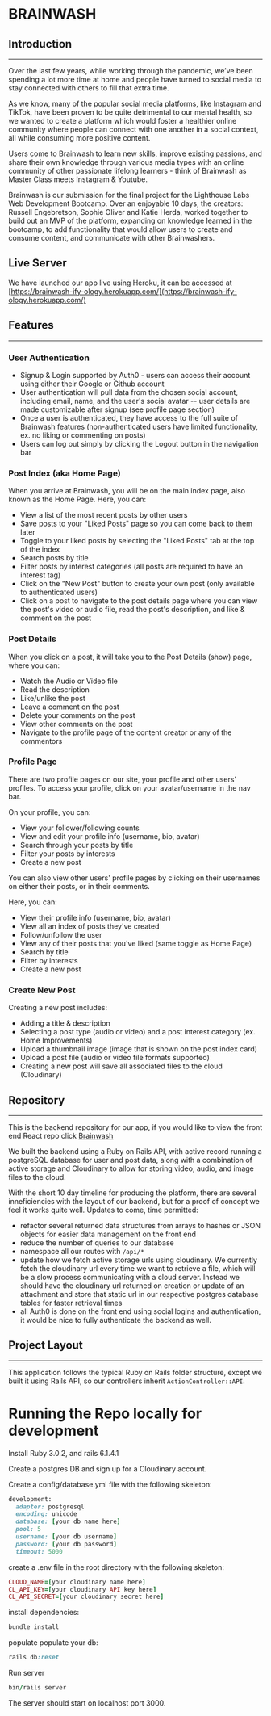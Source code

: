 # BRAINWASH

## Introduction
---
Over the last few years, while working through the pandemic, we’ve been spending a lot more time at home and people have turned to social media to stay connected with others to fill that extra time.

As we know, many of the popular social media platforms, like Instagram and TikTok, have been proven to be quite detrimental to our mental health, so we wanted to create a platform which would foster a healthier online community where people can connect with one another in a social context, all while consuming more positive content.

Users come to Brainwash to learn new skills, improve existing passions, and share their own knowledge through various media types with an online community of other passionate lifelong learners - think of Brainwash as Master Class meets Instagram & Youtube.

Brainwash is our submission for the final project for the Lighthouse Labs Web Development Bootcamp. Over an enjoyable 10 days, the creators: Russell Engebretson, Sophie Oliver and Katie Herda, worked together to build out an MVP of the platform, expanding on knowledge learned in the bootcamp, to add functionality that would allow users to create and consume content, and communicate with other Brainwashers.

## Live Server
We have launched our app live using Heroku, it can be accessed at [https://brainwash-ify-ology.herokuapp.com/](https://brainwash-ify-ology.herokuapp.com/)

## Features
---
### User Authentication
- Signup & Login supported by Auth0 - users can access their account using either their Google or Github account
- User authentication will pull data from the chosen social account, including email, name, and the user's social avatar -- user details are made customizable after signup (see profile page section)
- Once a user is authenticated, they have access to the full suite of Brainwash features (non-authenticated users have limited functionality, ex. no liking or commenting on posts)
- Users can log out simply by clicking the Logout button in the navigation bar

### Post Index (aka Home Page)
When you arrive at Brainwash, you will be on the main index page, also known as the Home Page. Here, you can:

- View a list of the most recent posts by other users
- Save posts to your "Liked Posts" page so you can come back to them later
- Toggle to your liked posts by selecting the "Liked Posts" tab at the top of the index
- Search posts by title
- Filter posts by interest categories (all posts are required to have an interest tag)
- Click on the "New Post" button to create your own post (only available to authenticated users)
- Click on a post to navigate to the post details page where you can view the post's video or audio file, read the post's description, and like & comment on the post

### Post Details
When you click on a post, it will take you to the Post Details (show) page, where you can:

- Watch the Audio or Video file
- Read the description
- Like/unlike the post
- Leave a comment on the post
- Delete your comments on the post
- View other comments on the post
- Navigate to the profile page of the content creator or any of the commentors

### Profile Page
There are two profile pages on our site, your profile and other users' profiles. To access your profile, click on your avatar/username in the nav bar. 

On your profile, you can:
- View your follower/following counts
- View and edit your profile info (username, bio, avatar)
- Search through your posts by title
- Filter your posts by interests
- Create a new post

You can also view other users' profile pages by clicking on their usernames on either their posts, or in their comments. 

Here, you can:
- View their profile info (username, bio, avatar)
- View all an index of posts they've created
- Follow/unfollow the user
- View any of their posts that you've liked (same toggle as Home Page)
- Search by title
- Filter by interests
- Create a new post

### Create New Post

Creating a new post includes: 
- Adding a title & description
- Selecting a post type (audio or video) and a post interest category (ex. Home Improvements)
- Upload a thumbnail image (image that is shown on the post index card)
- Upload a post file (audio or video file formats supported)
- Creating a new post will save all associated files to the cloud (Cloudinary)


## Repository
---
This is the backend repository for our app, if you would like to view the front end React repo click [Brainwash](https://github.com/sjoliver/brainwash-ify-ology)

We built the backend using a Ruby on Rails API, with active record running a postgreSQL database for user and post data, along with a combination of active storage and Cloudinary to allow for storing video, audio, and image files to the cloud.

With the short 10 day timeline for producing the platform, there are several inneficiencies with the layout of our backend, but for a proof of concept we feel it works quite well. Updates to come, time permitted:

- refactor several returned data structures from arrays to hashes or JSON objects for easier data management on the front end
- reduce the number of queries to our database
- namespace all our routes with `/api/*`
- update how we fetch active storage urls using cloudinary. We currently fetch the cloudinary url every time we want to retrieve a file, which will be a slow process communicating with a cloud server. Instead we should have the cloudinary url returned on creation or update of an attachment and store that static url in our respective postgres database tables for faster retrieval times
- all Auth0 is done on the front end using social logins and authentication, it would be nice to fully authenticate the backend as well.


## Project Layout
---
This application follows the typical Ruby on Rails folder structure, except we built it using Rails API, so our controllers inherit `ActionController::API`.

# Running the Repo locally for development

Install Ruby 3.0.2, and rails 6.1.4.1

Create a postgres DB and sign up for a Cloudinary account.

Create a config/database.yml file with the following skeleton:
```rb
development:
  adapter: postgresql
  encoding: unicode
  database: [your db name here]
  pool: 5
  username: [your db username]
  password: [your db password]
  timeout: 5000
```

create a .env file in the root directory with the following skeleton:
```rb
CLOUD_NAME=[your cloudinary name here]
CL_API_KEY=[your cloudinary API key here]
CL_API_SECRET=[your cloudinary secret here]
```

install dependencies:

```rb
bundle install
```

populate populate your db:
```rb
rails db:reset
```
Run server
```rb
bin/rails server
```

The server should start on localhost port 3000.
